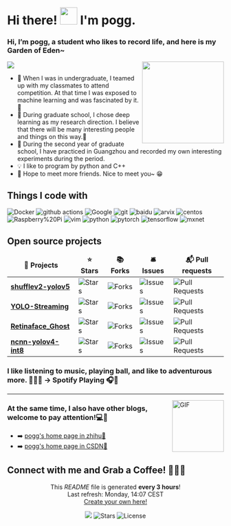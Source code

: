 <h1>Hi there! <img src="https://media.giphy.com/media/hvRJCLFzcasrR4ia7z/giphy.gif" height="40px" width="40px">  I'm  pogg. 



### Hi, I’m pogg, a student who likes to record life, and here is my Garden of Eden~
<div>
<img align="right" height="190px" src="https://ss2.bdstatic.com/70cFvnSh_Q1YnxGkpoWK1HF6hhy/it/u=1410335010,2761093436&fm=26&gp=0.jpg"/>
</div>

<p align="left">
<img src = "https://github-readme-stats.vercel.app/api?username=ppogg&&show_icons=true&title_color=66ffff&icon_color=7a34f9&text_color=009999&bg_color=333366& theme=radical"/>
</p>

- 🔭 When I was in undergraduate, I teamed up with my classmates to attend competition. At that time I was exposed to machine learning and was fascinated by it.🤖
- 🌱 During graduate school, I chose deep learning as my research direction. I believe that there will be many interesting people and things on this way.🤣
- 👯 During the second year of graduate school, I have practiced in Guangzhou and recorded my own interesting experiments during the period.
- 💡  I like to program by python and C++
- 🤣 Hope to meet more friends. Nice to meet you~ 😁
  
<h2>Things I code with</h2>
	
<p>
  <img alt="Docker" src="https://img.shields.io/badge/-Docker-46a2f1?style=flat-square&logo=docker&logoColor=white" />
  <img alt="github actions" src="https://img.shields.io/badge/-Github_Actions-2088FF?style=flat-square&logo=github-actions&logoColor=white" />
  <img alt="Google" src="https://img.shields.io/badge/-Google_Cloud_Platform-1a73e8?style=flat-square&logo=google-cloud&logoColor=white" />
  <img alt="git" src="https://img.shields.io/badge/-Git-F05032?style=flat-square&logo=git&logoColor=white" />
  <img alt="baidu" src="https://img.shields.io/badge/baidu-%20-white?color=blue&logo=baidu&logoColor=blue&style=flat-square" />
  <img alt="arvix" src="https://img.shields.io/badge/arvix-%20-white?color=red&label=arvix&logo=arvix&logoColor=red&style=flat-square" />
  <img alt="centos" src="https://img.shields.io/badge/centos-%20-white?color=red&label=centos&logo=centos&logoColor=red&style=flat-square" />
  <img alt="Raspberry%20Pi" src="https://img.shields.io/badge/Raspberry%20Pi-%20-white?color=red&label=Raspberry%20Pi&logo=Raspberry%20Pi&logoColor=red&style=flat-square" />
  <img alt="vim" src="https://img.shields.io/badge/vim-%20-white?color=green&label=vim&logo=vim&logoColor=green" />
  <img alt="python" src="https://img.shields.io/badge/python-%20-white?color=yellow&label=python&logo=python&logoColor=yellow" />
  <img alt="pytorch" src="https://img.shields.io/badge/pytorch-%20-white?color=red&label=pytorch&logo=pytorch&logoColor=red&style=flat-square" />
  <img alt="tensorflow" src="https://img.shields.io/badge/tensorflow-%20-white?color=orange&label=tensorflow&logo=tensorflow&logoColor=orange&style=flat-square" />
  <img alt="mxnet" src="https://img.shields.io/badge/mxnet-%20-red?color=red&label=mxnet&logo=mxnet&logoColor=red&style=flat-square" />
</p>
  
<h2>Open source projects</h2>
<table>
  <thead align="center">
    <tr border: none;>
      <td><b>🎁 Projects</b></td>
      <td><b>⭐ Stars</b></td>
      <td><b>📚 Forks</b></td>
      <td><b>🛎 Issues</b></td>
      <td><b>📬 Pull requests</b></td>
    </tr>
  </thead>
  <tbody>
    <tr>
      <td><a href="https://github.com/ppogg/YOLOv5-Lite"><b>shufflev2-yolov5</b></a></td>
      <td><img alt="Stars" src="https://img.shields.io/github/stars/ppogg/YOLOv5-Lite?style=flat-square&labelColor=343b41"/></td>
      <td><img alt="Forks" src="https://img.shields.io/github/forks/ppogg/YOLOv5-Lite?style=flat-square&labelColor=343b41"/></td>
      <td><img alt="Issues" src="https://img.shields.io/github/issues/ppogg/YOLOv5-Lite?style=flat-square&labelColor=343b41"/></td>
      <td><img alt="Pull Requests" src="https://img.shields.io/github/issues-pr/ppogg/YOLOv5-Lite?style=flat-square&labelColor=343b41"/></td>
    </tr>
    <tr>
      <td><a href="https://github.com/ppogg/YOLO-Streaming"><b>YOLO-Streaming</b></a></td>
      <td><img alt="Stars" src="https://img.shields.io/github/stars/ppogg/YOLO-Streaming?style=flat-square&labelColor=343b41"/></td>
      <td><img alt="Forks" src="https://img.shields.io/github/forks/ppogg/YOLO-Streaming?style=flat-square&labelColor=343b41"/></td>
      <td><img alt="Issues" src="https://img.shields.io/github/issues/ppogg/YOLO-Streaming?style=flat-square&labelColor=343b41"/></td>
      <td><img alt="Pull Requests" src="https://img.shields.io/github/issues-pr/ppogg/YOLO-Streaming?style=flat-square&labelColor=343b41"/></td>
    </tr>
	  <tr>
      <td><a href="https://github.com/ppogg/Retinaface_Ghost"><b>Retinaface_Ghost</b></a></td>
      <td><img alt="Stars" src="https://img.shields.io/github/stars/ppogg/Retinaface_Ghost?style=flat-square&labelColor=343b41"/></td>
      <td><img alt="Forks" src="https://img.shields.io/github/forks/ppogg/Retinaface_Ghost?style=flat-square&labelColor=343b41"/></td>
      <td><img alt="Issues" src="https://img.shields.io/github/issues/ppogg/Retinaface_Ghost?style=flat-square&labelColor=343b41"/></td>
      <td><img alt="Pull Requests" src="https://img.shields.io/github/issues-pr/ppogg/Retinaface_Ghost?style=flat-square&labelColor=343b41"/></td>
    </tr>
	  <tr>
      <td><a href="https://github.com/ppogg/ncnn-yolov4-int8"><b>ncnn-yolov4-int8</b></a></td>
      <td><img alt="Stars" src="https://img.shields.io/github/stars/ppogg/ncnn-yolov4-int8?style=flat-square&labelColor=343b41"/></td>
      <td><img alt="Forks" src="https://img.shields.io/github/forks/ppogg/ncnn-yolov4-int8?style=flat-square&labelColor=343b41"/></td>
      <td><img alt="Issues" src="https://img.shields.io/badge/issues-4%20%20close-blue"/></td>
      <td><img alt="Pull Requests" src="https://img.shields.io/github/issues-pr/ppogg/ncnn-yolov4-int8?style=flat-square&labelColor=343b41"/></td>
    </tr>
  </tbody>
</table>

### I like listening to music, playing ball, and like to adventurous more. 🎼🎸🎶   →   Spotify Playing 🎧👀


---
<div>
<img align="right" alt="GIF" height="120px" src="https://ss0.bdstatic.com/70cFuHSh_Q1YnxGkpoWK1HF6hhy/it/u=2757967338,3675478352&fm=26&gp=0.jpg"/>
</div>
  
### At the same time, I also have other blogs, welcome to pay attention!💻📌

- ➡️ [pogg's home page in zhihu💛](https://www.zhihu.com/people/chenxiangrong)
- ➡️ [pogg's home page in CSDN💛](https://blog.csdn.net/weixin_45829462?spm=1001.2101.3001.5343&type=blog)


## Connect with me and Grab a Coffee! 🙋‍♀️🥤    

<p align="center">This <i>README</i> file is generated <b>every 3 hours</b>!</br>Last refresh: Monday, 14:07 CEST<br /><a href="https://github.com/ppogg/ppogg">Create your own here!</a></p>
<p align="center"><img src="https://img.shields.io/conda/pn/conda-forge/python" /> <img alt="Stars" src="https://img.shields.io/symfony/i/stars/825be328-29f8-44f7-a750-f82818ae9111"/> <img alt="License" src="https://img.shields.io/crates/l/rustc-serialize/0.3.24?style=flat-square&labelColor=343b41"/></p>
	
